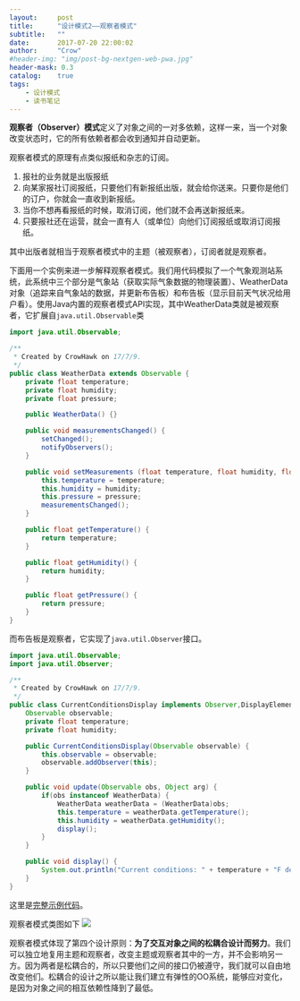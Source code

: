 ```yaml
---
layout:     post
title:      "设计模式2——观察者模式"
subtitle:   ""
date:       2017-07-20 22:00:02
author:     "Crow"
#header-img: "img/post-bg-nextgen-web-pwa.jpg"
header-mask: 0.3
catalog:    true
tags:
    - 设计模式
    - 读书笔记
---
```


**观察者（Observer）模式**定义了对象之间的一对多依赖，这样一来，当一个对象改变状态时，它的所有依赖者都会收到通知并自动更新。

观察者模式的原理有点类似报纸和杂志的订阅。
1. 报社的业务就是出版报纸
2. 向某家报社订阅报纸，只要他们有新报纸出版，就会给你送来。只要你是他们的订户，你就会一直收到新报纸。
3. 当你不想再看报纸的时候，取消订阅，他们就不会再送新报纸来。
4. 只要报社还在运营，就会一直有人（或单位）向他们订阅报纸或取消订阅报纸。

其中出版者就相当于观察者模式中的主题（被观察者），订阅者就是观察者。

下面用一个实例来进一步解释观察者模式。我们用代码模拟了一个气象观测站系统，此系统中三个部分是气象站（获取实际气象数据的物理装置）、WeatherData对象（追踪来自气象站的数据，并更新布告板）和布告板（显示目前天气状况给用户看）。使用Java内置的观察者模式API实现，其中WeatherData类就是被观察者，它扩展自`java.util.Observable`类
```java
import java.util.Observable;

/**
 * Created by CrowHawk on 17/7/9.
 */
public class WeatherData extends Observable {
    private float temperature;
    private float humidity;
    private float pressure;

    public WeatherData() {}

    public void measurementsChanged() {
        setChanged();
        notifyObservers();
    }

    public void setMeasurements (float temperature, float humidity, float pressure) {
        this.temperature = temperature;
        this.humidity = humidity;
        this.pressure = pressure;
        measurementsChanged();
    }

    public float getTemperature() {
        return temperature;
    }

    public float getHumidity() {
        return humidity;
    }

    public float getPressure() {
        return pressure;
    }
}
```
而布告板是观察者，它实现了`java.util.Observer`接口。
```java
import java.util.Observable;
import java.util.Observer;

/**
 * Created by CrowHawk on 17/7/9.
 */
public class CurrentConditionsDisplay implements Observer,DisplayElement{
    Observable observable;
    private float temperature;
    private float humidity;

    public CurrentConditionsDisplay(Observable observable) {
        this.observable = observable;
        observable.addObserver(this);
    }

    public void update(Observable obs, Object arg) {
        if(obs instanceof WeatherData) {
            WeatherData weatherData = (WeatherData)obs;
            this.temperature = weatherData.getTemperature();
            this.humidity = weatherData.getHumidity();
            display();
        }
    }

    public void display() {
        System.out.println("Current conditions: " + temperature + "F degrees and " + humidity + "% humidity");
    }
}
```
这里是[完整示例代码](https://github.com/CrowHawk/DesignPattern-Learning/tree/master/Observer/src)。

观察者模式类图如下
![](http://pic.yupoo.com/crowhawk/GBC7Jr9z/13c6IN.jpg)

观察者模式体现了第四个设计原则：**为了交互对象之间的松耦合设计而努力**。我们可以独立地复用主题和观察者，改变主题或观察者其中的一方，并不会影响另一方。因为两者是松耦合的，所以只要他们之间的接口仍被遵守，我们就可以自由地改变他们。松耦合的设计之所以能让我们建立有弹性的OO系统，能够应对变化，是因为对象之间的相互依赖性降到了最低。
